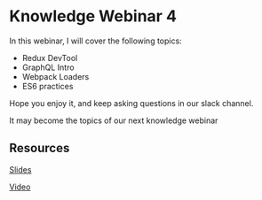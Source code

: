 # Knowledge Webinar 4

In this webinar, I will cover the following topics:

-   Redux DevTool
-   GraphQL Intro
-   Webpack Loaders
-   ES6 practices

Hope you enjoy it, and keep asking questions in our slack channel.

It may become the topics of our next knowledge webinar

## Resources

[Slides](https://tianyuanc.github.io/knowledge-652-4/#0)

[Video](https://tianyuanc.github.io/knowledge-652-4/#14)
